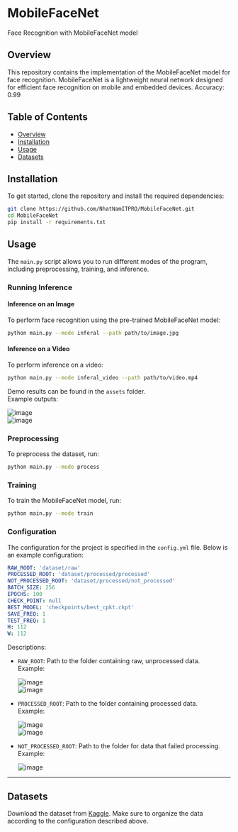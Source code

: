 
# MobileFaceNet

Face Recognition with MobileFaceNet model

## Overview

This repository contains the implementation of the MobileFaceNet model for face recognition. MobileFaceNet is a lightweight neural network designed for efficient face recognition on mobile and embedded devices.
Accuracy: 0.99

## Table of Contents

- [Overview](#overview)
- [Installation](#installation)
- [Usage](#usage)
- [Datasets](#datasets)

## Installation

To get started, clone the repository and install the required dependencies:

```bash
git clone https://github.com/NhatNamITPRO/MobileFaceNet.git
cd MobileFaceNet
pip install -r requirements.txt
```

## Usage

The `main.py` script allows you to run different modes of the program, including preprocessing, training, and inference.

### Running Inference

#### Inference on an Image
To perform face recognition using the pre-trained MobileFaceNet model:

```bash
python main.py --mode inferal --path path/to/image.jpg
```

#### Inference on a Video
To perform inference on a video:

```bash
python main.py --mode inferal_video --path path/to/video.mp4
```

Demo results can be found in the `assets` folder.  
Example outputs:

![image](https://github.com/user-attachments/assets/6d5ab82a-627c-478d-8c9a-95d7fd0840e4)  
![image](https://github.com/user-attachments/assets/7ce0445c-629c-476f-b6de-2e8e48f7447c)

### Preprocessing

To preprocess the dataset, run:

```bash
python main.py --mode process
```

### Training

To train the MobileFaceNet model, run:

```bash
python main.py --mode train
```

### Configuration

The configuration for the project is specified in the `config.yml` file. Below is an example configuration:

```yaml
RAW_ROOT: 'dataset/raw'
PROCESSED_ROOT: 'dataset/processed/processed'
NOT_PROCESSED_ROOT: 'dataset/processed/not_processed'
BATCH_SIZE: 256
EPOCHS: 100
CHECK_POINT: null
BEST_MODEL: 'checkpoints/best_cpkt.ckpt'
SAVE_FREQ: 1
TEST_FREQ: 1
H: 112
W: 112
```

Descriptions:

- `RAW_ROOT`: Path to the folder containing raw, unprocessed data.  
  Example:

  ![image](https://github.com/user-attachments/assets/823620fe-5574-4925-a5f5-e8109d7b7779)  
  ![image](https://github.com/user-attachments/assets/7ec4d729-d7f5-439a-b1c1-5766e32429db)

- `PROCESSED_ROOT`: Path to the folder containing processed data.  
  Example:

  ![image](https://github.com/user-attachments/assets/27cbaa1a-d90f-4e7d-affc-7731b27d9c15)  
  ![image](https://github.com/user-attachments/assets/b18825c0-6346-4c7e-b2e4-234438af45a1)

- `NOT_PROCESSED_ROOT`: Path to the folder for data that failed processing.  
  Example:

  ![image](https://github.com/user-attachments/assets/b2f0f7e7-d3f1-4b05-83b3-dd413a08385e)

---

## Datasets

Download the dataset from [Kaggle](https://www.kaggle.com/datasets/hereisburak/pins-face-recognition). Make sure to organize the data according to the configuration described above.
